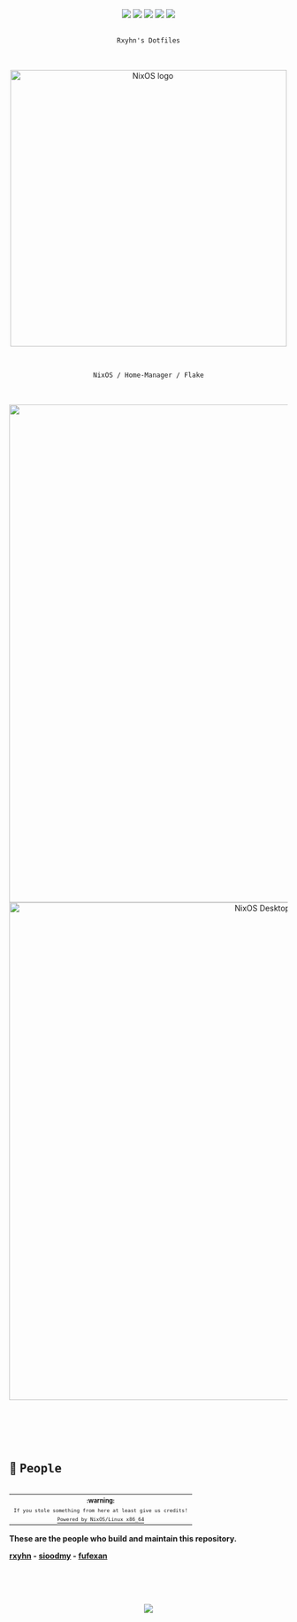 <!-- Rxyhn's dotfiles -->
<!-- https://github.com/rxyhn/dotfiles -->

<div align="center">
<img src="https://github.com/rxyhn/dotfiles/actions/workflows/check.yml/badge.svg">
<img src="https://github.com/rxyhn/dotfiles/actions/workflows/fmt.yml/badge.svg"> 
<img src="https://img.shields.io/badge/NixOS-unstable-informational.svg?style=flat-square&logo=nixos&logoColor=cdd6f4&colorA=1e1e2e&colorB=cba6f7">
<img src="https://img.shields.io/static/v1.svg?style=flat-square&label=License&message=MIT&logoColor=cdd6f4&colorA=1e1e2e&colorB=cba6f7">
<img src="https://img.shields.io/github/forks/rxyhn/dotfiles?style=flat-square&logoColor=cdd6f4&colorA=1e1e2e&colorB=cba6f7">
</div>

<br>

<div align="justify">
<div align="center">

```ocaml
Rxyhn's Dotfiles
```

<br>

<p align="center">
  <img src="https://raw.githubusercontent.com/NixOS/nixos-artwork/master/logo/nixos-white.png" width="500px" alt="NixOS logo"/>
</p>

<br>

```ocaml
NixOS / Home-Manager / Flake
```

<br>

<p align="center">
  <img src="https://raw.githubusercontent.com/catppuccin/catppuccin/main/assets/palette/macchiato.png" width="900px" />
  <img src="https://user-images.githubusercontent.com/93292023/208284734-b5062b66-5bc0-48b3-b5a6-19d33a7b98a6.png" width="900px" alt="NixOS Desktop"/>
</p>

<br>

</div>

<br>
<br>
<br>

## 👥 <samp>People</samp>

<table align="right">
  <tr>
    <th align="center">
      <sup><sub>:warning:</sub></sup>
    </th>
  </tr>
  <tr>
    <td align="center">
        <sup><sub><samp>If you stole something from here at least give us credits!</samp></sub></sup>
      </a>
    </td>
  </tr>
  <tr>
    <td align="center">
      <a href="https://nixos.wiki/wiki/Overview_of_the_NixOS_Linux_distribution">
        <sup><sub><samp>Powered by NixOS/Linux x86_64</samp></sub></sup>
      </a>
    </td>
  </tr>
</table>

 **These are the people who build and maintain this repository.**

 **[rxyhn](https://github.com/rxyhn) - [sioodmy](https://github.com/sioodmy) - [fufexan](https://github.com/fufexan)</b>**

<br>
<br>
<br>

<p align="center"><img src="https://raw.githubusercontent.com/catppuccin/catppuccin/main/assets/footers/gray0_ctp_on_line.svg?sanitize=true" /></p>


</div>
